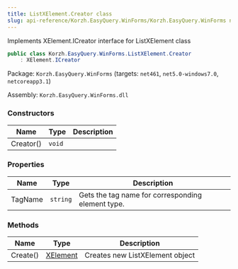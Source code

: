 ```yaml
---
title: ListXElement.Creator class
slug: api-reference/Korzh.EasyQuery.WinForms/Korzh.EasyQuery.WinForms namespace/listxelement-creator-class
---
```



Implements XElement.ICreator interface for ListXElement class
```csharp
public class Korzh.EasyQuery.WinForms.ListXElement.Creator
    : XElement.ICreator

```
Package: `Korzh.EasyQuery.WinForms` (targets: `net461`, `net5.0-windows7.0`, `netcoreapp3.1`)

Assembly: `Korzh.EasyQuery.WinForms.dll`

### Constructors

| Name | Type | Description | 
| --- | --- | --- | 
| Creator() | `void` |  | 


### Properties

| Name | Type | Description | 
| --- | --- | --- | 
| TagName | `string` | Gets the tag name for corresponding element type. | 


### Methods

| Name | Type | Description | 
| --- | --- | --- | 
| Create() | [XElement](/api-reference/korzh-easyquery-winforms/korzh-easyquery-winforms-namespace/xelement-class) | Creates new ListXElement object |